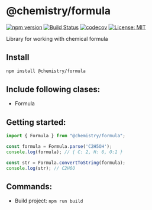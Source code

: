 # @chemistry/formula

[![npm version](https://badge.fury.io/js/%40chemistry%2Fcrystal.svg)](https://badge.fury.io/js/%40chemistry%2Fformula)
[![Build Status](https://travis-ci.com/chemistry/chem-js-lib.svg?branch=master)](https://travis-ci.org/chemistry/chem-js-lib)
[![codecov](https://codecov.io/gh/chemistry/chem-js-lib/branch/master/graph/badge.svg)](https://codecov.io/gh/chemistry/chem-js-lib)
[![License: MIT](https://img.shields.io/badge/License-MIT-yellow.svg)](https://opensource.org/licenses/MIT)

Library for working with chemical formula

## Install
```bash
npm install @chemistry/formula
```

## Include following clases:
  * Formula

## Getting started:
```javascript
import { Formula } from "@chemistry/formula";

const formula = Formula.parse('C2H5OH');
console.log(formula); // { C: 2, H: 6, O:1 }

const str = Formula.convertToString(formula);
console.log(str); // C2H6O
```

## Commands:
  * Build project: `npm run build`
